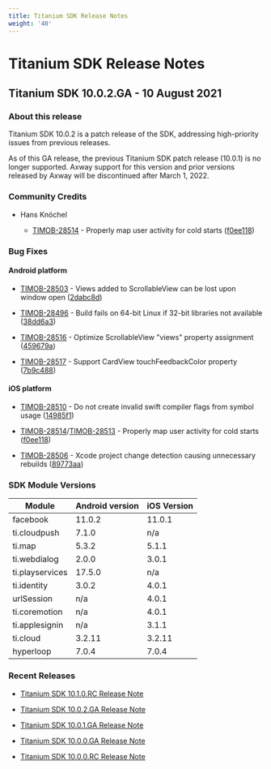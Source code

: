 ```yaml
---
title: Titanium SDK Release Notes
weight: '40'
---
```


# Titanium SDK Release Notes

## Titanium SDK 10.0.2.GA - 10 August 2021

### About this release

Titanium SDK 10.0.2 is a patch release of the SDK, addressing high-priority issues from previous releases.

As of this GA release, the previous Titanium SDK patch release (10.0.1) is no longer supported. Axway support for this version and prior versions released by Axway will be discontinued after March 1, 2022.

### Community Credits

* Hans Knöchel

    * [TIMOB-28514](https://jira.appcelerator.org/browse/TIMOB-28514) - Properly map user activity for cold starts ([f0ee118](https://github.com/appcelerator/titanium_mobile/commit/f0ee1185174d19b2b95268e2c12e7a0f164b2020))

### Bug Fixes

#### Android platform

* [TIMOB-28503](https://jira.appcelerator.org/browse/TIMOB-28503) - Views added to ScrollableView can be lost upon window open ([2dabc8d](https://github.com/appcelerator/titanium_mobile/commit/2dabc8d627ec8b4743fa1d37ee6636f34c7ec4f8))

* [TIMOB-28496](https://jira.appcelerator.org/browse/TIMOB-28496) - Build fails on 64-bit Linux if 32-bit libraries not available ([38dd6a3](https://github.com/appcelerator/titanium_mobile/commit/38dd6a395d46c8a21cdd8e0cee8352606acef7f6))

* [TIMOB-28516](https://jira.appcelerator.org/browse/TIMOB-28516) - Optimize ScrollableView "views" property assignment ([459679a](https://github.com/appcelerator/titanium_mobile/commit/459679af1d180a759e23cea0ac17ad5e9a2a389f))

* [TIMOB-28517](https://jira.appcelerator.org/browse/TIMOB-28517) - Support CardView touchFeedbackColor property ([7b9c488](https://github.com/appcelerator/titanium_mobile/commit/7b9c4889b7e957a6862393ee9c78d5ddeb5a5c3c))

#### iOS platform

* [TIMOB-28510](https://jira.appcelerator.org/browse/TIMOB-28510) - Do not create invalid swift compiler flags from symbol usage ([14985f1](https://github.com/appcelerator/titanium_mobile/commit/14985f1c6213e9d6609189d0b10b9c6f2a44114d))

* [TIMOB-28514](https://jira.appcelerator.org/browse/TIMOB-28514)/[TIMOB-28513](https://jira.appcelerator.org/browse/TIMOB-28513) - Properly map user activity for cold starts ([f0ee118](https://github.com/appcelerator/titanium_mobile/commit/f0ee1185174d19b2b95268e2c12e7a0f164b2020))

* [TIMOB-28506](https://jira.appcelerator.org/browse/TIMOB-28506) - Xcode project change detection causing unnecessary rebuilds ([89773aa](https://github.com/appcelerator/titanium_mobile/commit/89773aa46eb2017d5c80b9aab0595d4397940bd4))

### SDK Module Versions

| Module | Android version | iOS Version |
| --- | --- | --- |
| facebook | 11.0.2 | 11.0.1 |
| ti.cloudpush | 7.1.0 | n/a |
| ti.map | 5.3.2 | 5.1.1 |
| ti.webdialog | 2.0.0 | 3.0.1 |
| ti.playservices | 17.5.0 | n/a |
| ti.identity | 3.0.2 | 4.0.1 |
| urlSession | n/a | 4.0.1 |
| ti.coremotion | n/a | 4.0.1 |
| ti.applesignin | n/a | 3.1.1 |
| ti.cloud | 3.2.11 | 3.2.11 |
| hyperloop | 7.0.4 | 7.0.4 |

### Recent Releases

* [Titanium SDK 10.1.0.RC Release Note](/guide/Titanium_SDK/Titanium_SDK_Release_Notes/Titanium_SDK_Release_Notes_10.x/Titanium_SDK_10.1.0.RC_Release_Note/)

* [Titanium SDK 10.0.2.GA Release Note](/guide/Titanium_SDK/Titanium_SDK_Release_Notes/Titanium_SDK_Release_Notes_10.x/Titanium_SDK_10.0.2.GA_Release_Note/)

* [Titanium SDK 10.0.1.GA Release Note](/guide/Titanium_SDK/Titanium_SDK_Release_Notes/Titanium_SDK_Release_Notes_10.x/Titanium_SDK_10.0.1.GA_Release_Note/)

* [Titanium SDK 10.0.0.GA Release Note](/guide/Titanium_SDK/Titanium_SDK_Release_Notes/Titanium_SDK_Release_Notes_10.x/Titanium_SDK_10.0.0.GA_Release_Note/)

* [Titanium SDK 10.0.0.RC Release Note](/guide/Titanium_SDK/Titanium_SDK_Release_Notes/Titanium_SDK_Release_Notes_10.x/Titanium_SDK_10.0.0.RC_Release_Note/)
